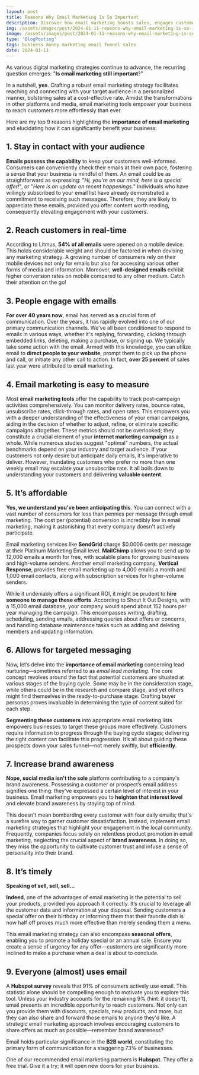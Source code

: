 ```yaml
---
layout: post
title: Reasons Why Email Marketing Is So Important
description: Discover how email marketing boosts sales, engages customers, and builds brand loyalty. Learn its affordability, scalability, and measurable impact.
img: /assets/images/post/2024-01-11-reasons-why-email-marketing-is-so-important/reasons-why-email-marketing-is-so-important.jpg
image: /assets/images/post/2024-01-11-reasons-why-email-marketing-is-so-important/reasons-why-email-marketing-is-so-important.jpg
type: 'BlogPosting'
tags: business money marketing email funnel sales
date: 2024-01-11  
---
```


As various digital marketing strategies continue to advance, the recurring question emerges: "**Is email marketing still important**?"

In a nutshell, **yes**. Crafting a robust email marketing strategy facilitates reaching and connecting with your target audience in a personalized manner, bolstering sales at a cost-effective rate. Amidst the transformations in other platforms and media, email marketing tools empower your business to reach customers more effortlessly than ever.

Here are my top 9 reasons highlighting the **importance of email marketing** and elucidating how it can significantly benefit your business:


## 1. Stay in contact with your audience
**Emails possess the capability** to keep your customers well-informed. Consumers can conveniently check their emails at their own pace, fostering a sense that your business is mindful of them. An email could be as straightforward as expressing: "*Hi, you're on our mind, here is a special offer!*", or "*Here is an update on recent happenings.*" Individuals who have willingly subscribed to your email list have already demonstrated a commitment to receiving such messages. Therefore, they are likely to appreciate these emails, provided you offer content worth reading, consequently elevating engagement with your customers.

## 2. Reach customers in real-time
According to Litmus, **54% of all emails** were opened on a mobile device. This holds considerable weight and should be factored in when devising any marketing strategy. A growing number of consumers rely on their mobile devices not only for emails but also for accessing various other forms of media and information. Moreover, **well-designed emails** exhibit higher conversion rates on mobile compared to any other medium. Catch their attention on the go!

## 3. People engage with emails
**For over 40 years now**, email has served as a crucial form of communication. Over the years, it has rapidly evolved into one of our primary communication channels. We've all been conditioned to respond to emails in various ways, whether it's replying, forwarding, clicking through embedded links, deleting, making a purchase, or signing up. We typically take some action with the email. Armed with this knowledge, you can utilize email to **direct people to your website**, prompt them to pick up the phone and call, or initiate any other call to action. In fact, **over 25 percent** of sales last year were attributed to email marketing.

## 4. Email marketing is easy to measure
Most **email marketing tools** offer the capability to track post-campaign activities comprehensively. You can monitor delivery rates, bounce rates, unsubscribe rates, click-through rates, and open rates. This empowers you with a deeper understanding of the effectiveness of your email campaigns, aiding in the decision of whether to adjust, refine, or eliminate specific campaigns altogether. These metrics should not be overlooked; they constitute a crucial element of your **internet marketing campaign** as a whole. While numerous studies suggest "optimal" numbers, the actual benchmarks depend on your industry and target audience. If your customers not only desire but anticipate daily emails, it's imperative to deliver. However, inundating customers who prefer no more than one weekly email may escalate your unsubscribe rate. It all boils down to understanding your customers and delivering **valuable content**.

## 5. It’s affordable
**Yes, we understand you've been anticipating this**. You can connect with a vast number of consumers for less than pennies per message through email marketing. The cost per (potential) conversion is incredibly low in email marketing, making it astonishing that every company doesn't actively participate.

Email marketing services like **SendGrid** charge $0.0006 cents per message at their Platinum Marketing Email level. **MailChimp** allows you to send up to 12,000 emails a month for free, with scalable plans for growing businesses and high-volume senders. Another email marketing company, **Vertical Response**, provides free email marketing up to 4,000 emails a month and 1,000 email contacts, along with subscription services for higher-volume senders.

While it undeniably offers a significant ROI, it might be prudent to **hire someone to manage these efforts**. According to Shout It Out Designs, with a 15,000 email database, your company would spend about 152 hours per year managing the campaign. This encompasses writing, drafting, scheduling, sending emails, addressing queries about offers or concerns, and handling database maintenance tasks such as adding and deleting members and updating information.

## 6. Allows for targeted messaging
Now, let’s delve into the **importance of email marketing** concerning lead nurturing—sometimes referred to as *email lead marketing*. The core concept revolves around the fact that potential customers are situated at various stages of the buying cycle. Some may be in the consideration stage, while others could be in the research and compare stage, and yet others might find themselves in the ready-to-purchase stage. Crafting buyer personas proves invaluable in determining the type of content suited for each step.

**Segmenting these customers** into appropriate email marketing lists empowers businesses to target these groups more effectively. Customers require information to progress through the buying cycle stages; delivering the right content can facilitate this progression. It’s all about guiding these prospects down your sales funnel—not merely swiftly, but **efficiently**.

## 7. Increase brand awareness
**Nope, social media isn't the sole** platform contributing to a company's brand awareness. Possessing a customer or prospect’s email address signifies one thing: they've expressed a certain level of interest in your business. Email marketing empowers you to **heighten that interest level** and elevate brand awareness by staying top of mind.

This doesn’t mean bombarding every customer with four daily emails; that's a surefire way to garner customer dissatisfaction. Instead, implement email marketing strategies that highlight your engagement in the local community. Frequently, companies focus solely on relentless product promotion in email marketing, neglecting the crucial aspect of **brand awareness**. In doing so, they miss the opportunity to cultivate customer trust and infuse a sense of personality into their brand.

## 8. It’s timely
**Speaking of sell, sell, sell…**

**Indeed**, one of the advantages of email marketing is the potential to sell your products, provided you approach it correctly. It’s crucial to leverage all the customer data and information at your disposal. Sending customers a special offer on their birthday or informing them that their favorite dish is now half off proves much more effective than merely sending them a menu.

This email marketing strategy can also encompass **seasonal offers**, enabling you to promote a holiday special or an annual sale. Ensure you create a sense of urgency for any offer—customers are significantly more inclined to make a purchase when a deal is about to conclude.

## 9. Everyone (almost) uses email
A **Hubspot survey** reveals that 91% of consumers actively use email. This statistic alone should be compelling enough to motivate you to explore this tool. Unless your industry accounts for the remaining 9% (hint: it doesn't), email presents an incredible opportunity to reach customers. Not only can you provide them with discounts, specials, new products, and more, but they can also share and forward those emails to anyone they'd like. A strategic email marketing approach involves encouraging customers to share offers as much as possible—remember brand awareness?

Email holds particular significance in the **B2B world**, constituting the primary form of communication for a staggering 73% of businesses.

One of our recommended email marketing partners is **Hubspot**. They offer a free trial. Give it a try; it will open new doors for your business.
